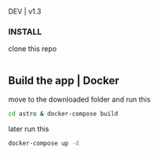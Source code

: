 DEV | v1.3

### INSTALL

clone this repo
```bash

```
 
## Build the app | Docker
move to the downloaded folder and run this
```bash
cd astro & docker-compose build
```
 
later run this
 
```bash
docker-compose up -d
```